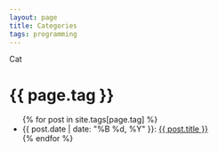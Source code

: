 ```yaml
---
layout: page
title: Categories
tags: programming
---
```


Cat


<h1>{{ page.tag }}</h1>

<ul>
{% for post in site.tags[page.tag] %}
  <li>
    {{ post.date | date: "%B %d, %Y" }}: <a href="{{ post.url }}">{{ post.title }}</a>
  </li>
{% endfor %}
</ul>